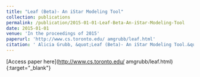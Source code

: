```yaml
---
title: "Leaf (Beta)- An iStar Modeling Tool"
collection: publications
permalink: /publication/2015-01-01-Leaf-Beta-An-iStar-Modeling-Tool
date: 2015-01-01
venue: 'In the proceedings of 2015'
paperurl: 'http://www.cs.toronto.edu/ amgrubb/leaf.html'
citation: ' Alicia Grubb, &quot;Leaf (Beta)- An iStar Modeling Tool.&quot; In the proceedings of 2015, 2015.'
---
```

[Access paper here](http://www.cs.toronto.edu/ amgrubb/leaf.html){:target="_blank"}
